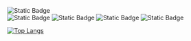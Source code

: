 <img alt="Static Badge" src="https://img.shields.io/badge/42Seoul-%23000000?style=flat-square&logo=42">

<div>
  <img alt="Static Badge" src="https://img.shields.io/badge/C-%23A8B9CC?style=flat-square&logo=C&logoColor=%23FFFFFF">
  <img alt="Static Badge" src="https://img.shields.io/badge/C%2B%2B-%2300599C?style=flat-square&logo=C%2B%2B">
  <img alt="Static Badge" src="https://img.shields.io/badge/Spring-%236DB33F?style=flat-square&logo=Spring&logoColor=%23FFFFFF">  
  <img alt="Static Badge" src="https://img.shields.io/badge/NestJS-%23E0234E?style=flat-square&logo=nestjs">
</div>

[![Top Langs](https://github-readme-stats.vercel.app/api/top-langs/?username=yhames&langs_count=20&hide_progress=true)](https://github.com/yhames/yhames)﻿
